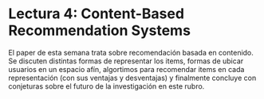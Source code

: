 # Lectura 4: Content-Based Recommendation Systems

El paper de esta semana trata sobre recomendación basada en contenido. Se discuten distintas formas de representar los items, formas de ubicar usuarios en un espacio afín, algortimos para recomendar items en cada representación (con sus ventajas y desventajas) y finalmente concluye con conjeturas sobre el futuro de la investigación en este rubro.

